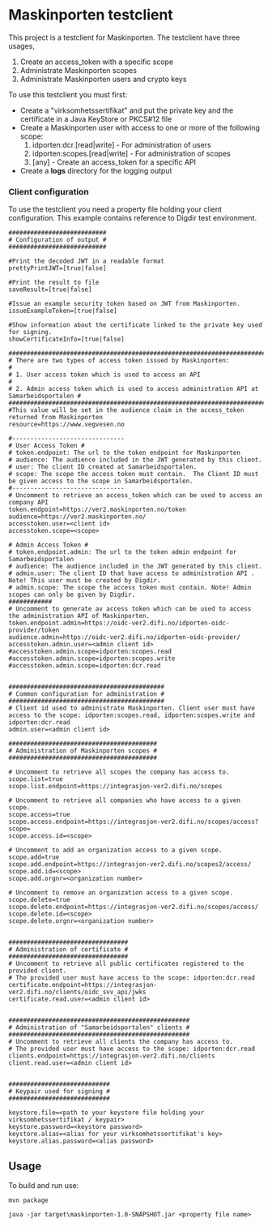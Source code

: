 # Maskinporten testclient
This project is a testclient for Maskinporten. The testclient have three usages,
1. Create an access_token with a specific scope
2. Administrate Maskinporten scopes
3. Administrate Maskinporten users and crypto keys

To use this testclient you must first:
* Create a "virksomhetssertifikat" and put the private key and the certificate in a Java KeyStore or PKCS#12 file 
* Create a Maskinporten user with access to one or more of the following scope:
  1. idporten:dcr.[read|write] - For administration of users
  2. idporten:scopes.[read|write] - For administration of scopes
  3. [any] - Create an access_token for a specific API
* Create a <b>logs</b> directory for the logging output

### Client configuration
To use the testclient you need a property file holding your client configuration. This example contains reference to Digdir test environment.  

```
###########################
# Configuration of output #
###########################

#Print the decoded JWT in a readable format
prettyPrintJWT=[true|false]

#Print the result to file
saveResult=[true|false]

#Issue an example security token based on JWT from Maskinporten.
issueExampleToken=[true|false]

#Show information about the certificate linked to the private key used for signing.
showCertificateInfo=[true|false]

##########################################################################################
# There are two types of access token issued by Maskinporten:                            #
# 1. User access token which is used to access an API                                    #
# 2. Admin access token which is used to access administration API at Samarbeidsportalen #
##########################################################################################
#This value will be set in the audience claim in the access_token returned from Maskinporten
resource=https://www.vegvesen.no

#-------------------------------
# User Access Token # 
# token.endpoint: The url to the token endpoint for Maskinporten
# audience: The audience included in the JWT generated by this client.
# user: The client ID created at Samarbeidsportalen.
# scope: The scope the access token must contain.  The Client ID must be given access to the scope in Samarbeidsportalen.
#-------------------------------
# Uncomment to retrieve an access_token which can be used to access an company API
token.endpoint=https://ver2.maskinporten.no/token
audience=https://ver2.maskinporten.no/
accesstoken.user=<client id>
accesstoken.scope=<scope>

# Admin Access Token #
# token.endpoint.admin: The url to the token admin endpoint for Samarbeidsportalen
# audience: The audience included in the JWT generated by this client.
# admin.user: The client ID that have access to administration API . Note! This user must be created by Digdir.
# admin.scope: The scope the access token must contain. Note! Admin scopes can only be given by Digdir.
############
# Uncomment to generate av access token which can be used to access the administration API of Maskinporten.
token.endpoint.admin=https://oidc-ver2.difi.no/idporten-oidc-provider/token
audience.admin=https://oidc-ver2.difi.no/idporten-oidc-provider/
accesstoken.admin.user=<admin client id>
#accesstoken.admin.scope=idporten:scopes.read
#accesstoken.admin.scope=idporten:scopes.write
#accesstoken.admin.scope=idporten:dcr.read


###########################################
# Common configuration for administration #
###########################################
# Client id used to administrate Maskinporten. Client user must have access to the scope: idporten:scopes.read, idporten:scopes.write and idporten:dcr.read
admin.user=<admin client id>

#########################################
# Administration of Maskinporten scopes #
#########################################

# Uncomment to retrieve all scopes the company has access to.
scope.list=true
scope.list.endpoint=https://integrasjon-ver2.difi.no/scopes

# Uncomment to retrieve all companies who have access to a given scope.
scope.access=true
scope.access.endpoint=https://integrasjon-ver2.difi.no/scopes/access?scope=
scope.access.id=<scope>

# Uncomment to add an organization access to a given scope.
scope.add=true
scope.add.endpoint=https://integrasjon-ver2.difi.no/scopes2/access/
scope.add.id=<scope>
scope.add.orgnr=<organization number>

# Uncomment to remove an organization access to a given scope.
scope.delete=true
scope.delete.endpoint=https://integrasjon-ver2.difi.no/scopes/access/
scope.delete.id=<scope>
scope.delete.orgnr=<organization number>


#################################
# Administration of certificate #
#################################
# Uncomment to retrieve all public certificates registered to the provided client.
# The provided user must have access to the scope: idporten:dcr.read
certificate.endpoint=https://integrasjon-ver2.difi.no/clients/oidc_svv_api/jwks
certificate.read.user=<admin client id>


##################################################
# Administration of "Samarbeidsportalen" clients #
##################################################
# Uncomment to retrieve all clients the company has access to.
# The provided user must have access to the scope: idporten:dcr.read
clients.endpoint=https://integrasjon-ver2.difi.no/clients
client.read.user=<admin client id>


############################
# Keypair used for signing #
############################

keystore.file=<path to your keystore file holding your virksomhetssertifikat / keypair>
keystore.password=<keystore password>
keystore.alias=<alias for your virksomhetssertifikat's key>
keystore.alias.password=<alias password>

```

## Usage

To build and run use:

```
mvn package

java -jar target\maskinporten-1.0-SNAPSHOT.jar <property file name>

```

